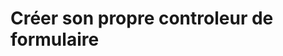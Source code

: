 <!-- .slide: class="transition-white sfeir-bg-pink" -->
# Créer son propre controleur de formulaire
